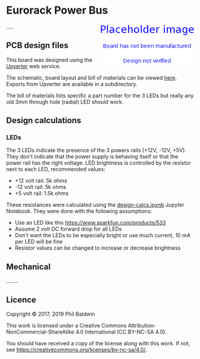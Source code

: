 # Eurorack Power Bus

<img align="right" src="./PlaceholderImage.png">

.....

## PCB design files

This board was designed using the [Upverter](https://upverter.com) web service.

The schematic, board layout and bill of materials can be viewed [here](https://upverter.com/Trebuchetindustries/c8ae200d804062f1/Eurorack-Power-Bus/). Exports from Upverter are available in a subdirectory.

The bill of materials lists specific a part number for the 3 LEDs but really any old 3mm through hole (radial) LED should work.

## Design calculations

### LEDs

The 3 LEDs indicate the presence of the 3 powers rails (+12V, -12V, +5V). They don't indicate that the power supply is behaving itself or that the power rail has the right voltage. LED brightness is controlled by the resistor next to each LED, recommended values:

* +12 volt rail: 5k ohms
* -12 volt rail: 5k ohms
*  +5 volt rail: 1.5k ohms

These resistances were calculated using the [design-calcs.ipynb](./design-calcs.ipynb) Jupyter Notebook. They were done with the following assumptions:

* Use an LED like this https://www.sparkfun.com/products/533
* Assume 2 volt DC forward drop for all LEDs
* Don't want the LEDs to be especially bright or use much current, 10 mA per LED will be fine
* Resistor values can be changed to increase or decrease brightness

## Mechanical

........

## Licence

Copyright © 2017, 2019 Phil Baldwin

This work is licensed under a Creative Commons Attribution-NonCommercial-ShareAlike 4.0 International (CC BY-NC-SA 4.0).

You should have received a copy of the license along with this work. If not, see <https://creativecommons.org/licenses/by-nc-sa/4.0/>.
